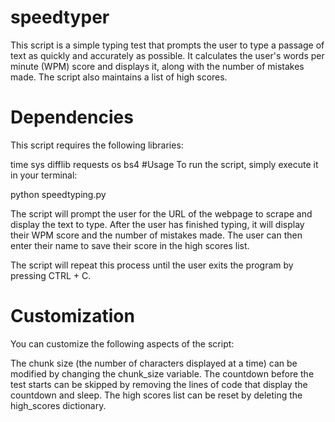 # speedtyper
This script is a simple typing test that prompts the user to type a passage of text as quickly and accurately as possible. It calculates the user's words per minute (WPM) score and displays it, along with the number of mistakes made. The script also maintains a list of high scores.

# Dependencies

This script requires the following libraries:

time
sys
difflib
requests
os
bs4
#Usage
To run the script, simply execute it in your terminal:


python speedtyping.py


The script will prompt the user for the URL of the webpage to scrape and display the text to type. After the user has finished typing, it will display their WPM score and the number of mistakes made. The user can then enter their name to save their score in the high scores list.

The script will repeat this process until the user exits the program by pressing CTRL + C.

# Customization
You can customize the following aspects of the script:

The chunk size (the number of characters displayed at a time) can be modified by changing the chunk_size variable.
The countdown before the test starts can be skipped by removing the lines of code that display the countdown and sleep.
The high scores list can be reset by deleting the high_scores dictionary.
